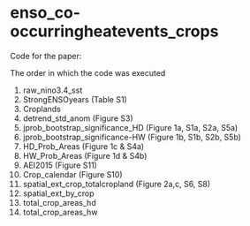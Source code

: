 # enso_co-occurringheatevents_crops

Code for the paper: 

The order in which the code was executed

1. raw_nino3.4_sst
2. StrongENSOyears (Table S1)
3. Croplands
4. detrend_std_anom (Figure S3)
5. jprob_bootstrap_significance_HD (Figure 1a, S1a, S2a, S5a)
6. jprob_bootstrap_significance-HW (Figure 1b, S1b, S2b, S5b)
7. HD_Prob_Areas (Figure 1c & S4a)
8. HW_Prob_Areas (Figure 1d & S4b)
9. AEI2015 (Figure S11)
10. Crop_calendar (Figure S10)
11. spatial_ext_crop_totalcropland (Figure 2a,c, S6, S8)
12. spatial_ext_by_crop
13. total_crop_areas_hd
14. total_crop_areas_hw

